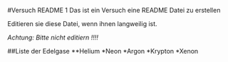 #Versuch README 1
Das ist ein Versuch eine README  Datei zu erstellen

Editieren sie diese Datei, wenn ihnen langweilig ist.

*Achtung: Bitte nicht editiern !!!!*

##Liste der Edelgase
  **Helium
  *Neon
  *Argon
  *Krypton
  *Xenon
  
